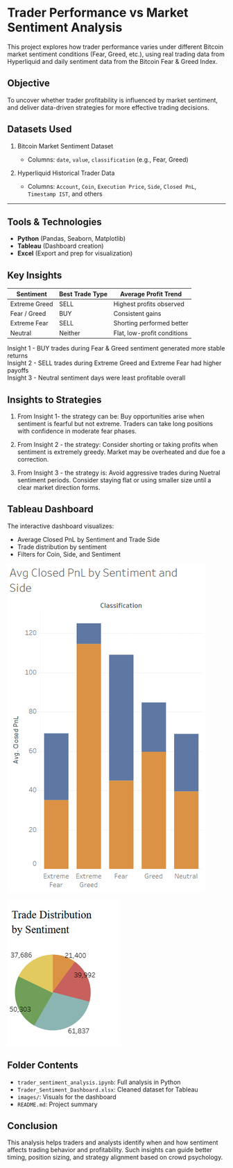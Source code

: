 # Trader Performance vs Market Sentiment Analysis

This project explores how trader performance varies under different Bitcoin market sentiment conditions (Fear, Greed, etc.), using real trading data from Hyperliquid and daily sentiment data from the Bitcoin Fear & Greed Index.

## Objective

To uncover whether trader profitability is influenced by market sentiment, and deliver data-driven strategies for more effective trading decisions.

## Datasets Used

1. Bitcoin Market Sentiment Dataset 
   - Columns: `date`, `value`, `classification` (e.g., Fear, Greed)

2. Hyperliquid Historical Trader Data  
   - Columns: `Account`, `Coin`, `Execution Price`, `Side`, `Closed PnL`, `Timestamp IST`, and others

---

## Tools & Technologies

- **Python** (Pandas, Seaborn, Matplotlib)
- **Tableau** (Dashboard creation)
- **Excel** (Export and prep for visualization)


## Key Insights

| Sentiment        | Best Trade Type | Average Profit Trend       |
|------------------|-----------------|-----------------------------|
| Extreme Greed    | SELL            | Highest profits observed    |
| Fear / Greed     | BUY             | Consistent gains            |
| Extreme Fear     | SELL            | Shorting performed better   |
| Neutral          | Neither         | Flat, low-profit conditions |

Insight 1 - BUY trades during Fear & Greed sentiment generated more stable returns  
Insight 2 - SELL trades during Extreme Greed and Extreme Fear had higher payoffs  
Insight 3 - Neutral sentiment days were least profitable overall

## Insights to Strategies

1. From Insight 1- the strategy can be:
   Buy opportunities arise when sentiment is fearful but not extreme. Traders can take long positions with confidence in moderate fear phases.

2. From Insight 2 - the strategy:
   Consider shorting or taking profits when sentiment is extremely greedy. Market may be overheated and due foe a correction.

3. From Insight 3 - the strategy is:
   Avoid aggressive trades during Nuetral sentiment periods. Consider staying flat or using smaller size until a clear market direction forms.

## Tableau Dashboard

The interactive dashboard visualizes:
- Average Closed PnL by Sentiment and Trade Side
- Trade distribution by sentiment
- Filters for Coin, Side, and Sentiment

![Avg Closed PnL by Sentiment & Side](avgclosedpnl.png) 

![Trade Distribution by Sentiment](tradebysentiment.png)

## Folder Contents

- `trader_sentiment_analysis.ipynb`: Full analysis in Python  
- `Trader_Sentiment_Dashboard.xlsx`: Cleaned dataset for Tableau  
- `images/`: Visuals for the dashboard 
- `README.md`: Project summary

## Conclusion

This analysis helps traders and analysts identify when and how sentiment affects trading behavior and profitability. Such insights can guide better timing, position sizing, and strategy alignment based on crowd psychology.
